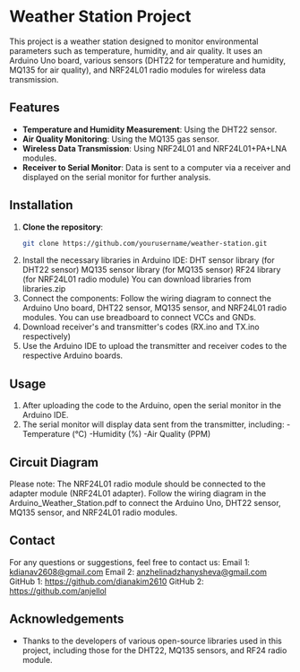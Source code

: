 # Weather Station Project

This project is a weather station designed to monitor environmental parameters such as temperature, humidity, and air quality. It uses an Arduino Uno board, various sensors (DHT22 for temperature and humidity, MQ135 for air quality), and NRF24L01 radio modules for wireless data transmission.

## Features
- **Temperature and Humidity Measurement**: Using the DHT22 sensor.
- **Air Quality Monitoring**: Using the MQ135 gas sensor.
- **Wireless Data Transmission**: Using NRF24L01 and NRF24L01+PA+LNA modules.
- **Receiver to Serial Monitor**: Data is sent to a computer via a receiver and displayed on the serial monitor for further analysis.

## Installation
1. **Clone the repository**:
   ```bash
   git clone https://github.com/yourusername/weather-station.git
2. Install the necessary libraries in Arduino IDE:
  DHT sensor library (for DHT22 sensor)
  MQ135 sensor library (for MQ135 sensor)
  RF24 library (for NRF24L01 radio module)
   You can download libraries from libraries.zip
4. Connect the components: Follow the wiring diagram to connect the Arduino Uno board, DHT22 sensor, MQ135 sensor, and NRF24L01 radio modules. You can use breadboard to connect VCCs and GNDs.
5. Download receiver's and transmitter's codes (RX.ino and TX.ino respectively)
6. Use the Arduino IDE to upload the transmitter and receiver codes to the respective Arduino boards.
## Usage
1. After uploading the code to the Arduino, open the serial monitor in the Arduino IDE.
2. The serial monitor will display data sent from the transmitter, including:
    -Temperature (°C)
    -Humidity (%)
    -Air Quality (PPM)
## Circuit Diagram
Please note: The NRF24L01 radio module should be connected to the adapter module (NRF24L01 adapter). 
Follow the wiring diagram in the Arduino_Weather_Station.pdf to connect the Arduino Uno, DHT22 sensor, MQ135 sensor, and NRF24L01 radio modules.
## Contact
For any questions or suggestions, feel free to contact us:
Email 1: kdianav2608@gmail.com
Email 2: anzhelinadzhanysheva@gmail.com
GitHub 1: https://github.com/dianakim2610
GitHub 2: https://github.com/anjellol
## Acknowledgements
- Thanks to the developers of various open-source libraries used in this project, including those for the DHT22, MQ135 sensors, and RF24 radio module.

